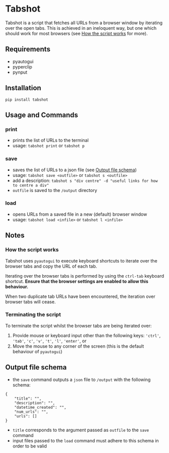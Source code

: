 # Tabshot

Tabshot is a script that fetches all URLs from a browser window by iterating over the open tabs. This is achieved in an ineloquent way, but one which should work for most browsers (see [How the script works](#how-the-script-works) for more).

## Requirements

- pyautogui
- pyperclip
- pynput

## Installation

```
pip install tabshot
```

## Usage and Commands

### print
- prints the list of URLs to the terminal
- usage: `tabshot print` or `tabshot p`

### save
- saves the list of URLs to a json file (see [Output file schema](#output-file-schema))
- usage: `tabshot save <outfile>` or `tabshot s <outfile>`
- add a description: `tabshot s "div centre" -d "useful links for how to centre a div"`
- `outfile` is saved to the `/output` directory

### load
- opens URLs from a saved file in a new (default) browser window
- usage: `tabshot load <infile>` or `tabshot l <infile>`

## Notes

### How the script works

Tabshot uses `pyautogui` to execute keyboard shortcuts to iterate over the browser tabs and copy the URL of each tab. 

Iterating over the browser tabs is performed by using the `ctrl-tab` keyboard shortcut. **Ensure that the browser settings are enabled to allow this behaviour.** 

When two duplicate tab URLs have been encountered, the iteration over browser tabs will cease. 

### Terminating the script

To terminate the script whilst the browser tabs are being iterated over:

1. Provide mouse or keyboard input other than the following keys: `'ctrl'`, `'tab'`, `'c'`, `'v'`, `'t'`, `'l'`, `'enter'`, or
2. Move the mouse to any corner of the screen (this is the default behaviour of `pyautogui`)

## Output file schema
- the `save` command outputs a `json` file to `/output` with the following schema:
```
{
    "title": "",
    "description": "",
    "datetime_created": "",
    "num_urls": "",
    "urls": []
}
```
- `title` corresponds to the argument passed as `outfile` to the `save` command
- input files passed to the `load` command must adhere to this schema in order to be valid


